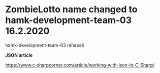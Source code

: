 # ZombieLotto name changed to hamk-development-team-03    16.2.2020

hamk-development-team-03
rahapeli 

**JSON article**

 https://www.c-sharpcorner.com/article/working-with-json-in-C-Sharp/
